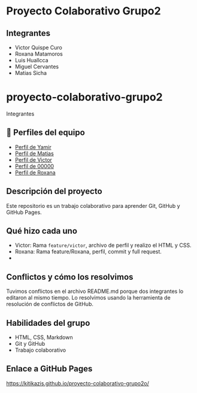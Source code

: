 # Proyecto Colaborativo Grupo2

## Integrantes
- Victor Quispe Curo
- Roxana Matamoros
- Luis Huallcca
- Miguel Cervantes
- Matias Sicha

# proyecto-colaborativo-grupo2
Integrantes
## 👥 Perfiles del equipo

- [Perfil de Yamir](./perfil-yamir.md)
- [Perfil de Matias](./perfil-matias.md)
- [Perfil de Victor](./perfil-victor.md)
- [Perfil de 00000](./perfil-00000.md)
- [Perfil de Roxana](./perfil-roxana.md)


## Descripción del proyecto
Este repositorio es un trabajo colaborativo para aprender Git, GitHub y GitHub Pages.

## Qué hizo cada uno
- Victor: Rama `feature/victor`, archivo de perfil y realizo el HTML y CSS.
- Roxana: Rama feature/Roxana, perfil, commit y full request.
- 

## Conflictos y cómo los resolvimos
Tuvimos conflictos en el archivo README.md porque dos integrantes lo editaron al mismo tiempo. Lo resolvimos usando la herramienta de resolución de conflictos de GitHub.

## Habilidades del grupo
- HTML, CSS, Markdown
- Git y GitHub
- Trabajo colaborativo

## Enlace a GitHub Pages

https://kitikazis.github.io/proyecto-colaborativo-grupo2o/


